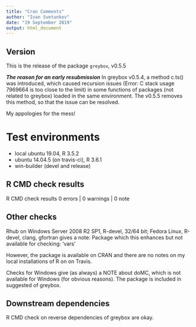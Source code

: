 ```yaml
---
title: "Cran Comments"
author: "Ivan Svetunkov"
date: "19 September 2019"
output: html_document
---
```

## Version
This is the release of the package ``greybox``, v0.5.5

***The reason for an early resubmission***
In greybox v0.5.4, a method c.ts() was introduced, which caused recursion issues (Error: C stack usage 7969664 is too close to the limit) in some functions of packages (not related to greybox) loaded in the same environment. The v0.5.5 removes this method, so that the issue can be resolved.

My appologies for the mess!


# Test environments
* local ubuntu 19.04, R 3.5.2
* ubuntu 14.04.5 (on travis-ci), R 3.6.1
* win-builder (devel and release)

## R CMD check results
R CMD check results
0 errors | 0 warnings | 0 note

## Other checks
Rhub on Windows Server 2008 R2 SP1, R-devel, 32/64 bit; Fedora Linux, R-devel, clang, gfortran gives a note:
Package which this enhances but not available for checking: ‘vars’

However, the package is available on CRAN and there are no notes on my local installations of R on on Travis.


Checks for Windows give (as always) a NOTE about doMC, which is not available for Windows (for obvious reasons). The package is included in suggested of greybox.

## Downstream dependencies
R CMD check on reverse dependencies of greybox are okay.
